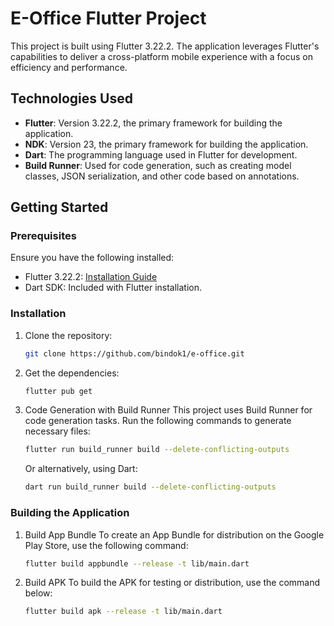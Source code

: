 # E-Office Flutter Project

This project is built using Flutter 3.22.2. The application leverages Flutter's capabilities to deliver a cross-platform mobile experience with a focus on efficiency and performance.

## Technologies Used

- **Flutter**: Version 3.22.2, the primary framework for building the application.
- **NDK**: Version 23, the primary framework for building the application.
- **Dart**: The programming language used in Flutter for development.
- **Build Runner**: Used for code generation, such as creating model classes, JSON serialization, and other code based on annotations.

## Getting Started

### Prerequisites

Ensure you have the following installed:

- Flutter 3.22.2: [Installation Guide](https://flutter.dev/docs/get-started/install)
- Dart SDK: Included with Flutter installation.

### Installation

1. Clone the repository:
   ```bash
   git clone https://github.com/bindok1/e-office.git
   ```
2. Get the dependencies:
   ```bash
   flutter pub get
   ```
3. Code Generation with Build Runner
   This project uses Build Runner for code generation tasks. Run the following commands to generate necessary files:
   ```bash
   flutter run build_runner build --delete-conflicting-outputs
   ```
   Or alternatively, using Dart:
   ```bash
   dart run build_runner build --delete-conflicting-outputs
   ```

### Building the Application

1. Build App Bundle
   To create an App Bundle for distribution on the Google Play Store, use the following command:
   ```bash
   flutter build appbundle --release -t lib/main.dart
   ```
2. Build APK
   To build the APK for testing or distribution, use the command below:
   ```bash
   flutter build apk --release -t lib/main.dart
   ```
